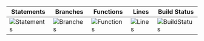 | Statements                                    | Branches                                  | Functions                                   | Lines                               | Build Status                                    |
| --------------------------------------------- | ----------------------------------------- | ------------------------------------------- | ----------------------------------- | ----------------------------------------------- |
| ![Statements](https://img.shields.io/badge/Coverage-93.21%25-brightgreen.svg "Make me better!") | ![Branches](https://img.shields.io/badge/Coverage-89.47%25-yellow.svg "Make me better!") | ![Functions](https://img.shields.io/badge/Coverage-95.83%25-brightgreen.svg "Make me better!") | ![Lines](https://img.shields.io/badge/Coverage-93.21%25-brightgreen.svg "Make me better!") | ![BuildStatus](#buildstatus# "Building Status") |
